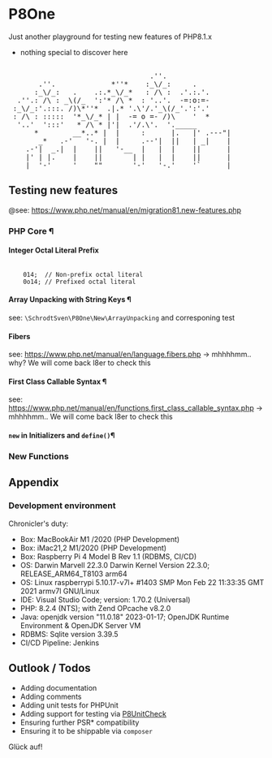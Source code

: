 # P8One
Just another playground for testing new features of PHP8.1.x 
- nothing special to discover here   

<pre>

                                 .''.
       .''.             *''*    :_\/_:     .
      :_\/_:   .    .:.*_\/_*   : /\ :  .'.:.'.
  .''.: /\ : _\(/_  ':'* /\ *  : '..'.  -=:o:=-
 :_\/_:'.:::. /)\*''*  .|.* '.\'/.'_\(/_'.':'.'
 : /\ : :::::  '*_\/_* | |  -= o =- /)\    '  *
  '..'  ':::'   * /\ * |'|  .'/.\'.  '._____
      *        __*..* |  |     :      |.   |' .---"|
       _*   .-'   '-. |  |     .--'|  ||   | _|    |
    .-'|  _.|  |    ||   '-__  |   |  |    ||      |
    |' | |.    |    ||       | |   |  |    ||      |
 ___|  '-'     '    ""       '-'   '-.'    '`      |____    
</pre>

## Testing new features
@see: https://www.php.net/manual/en/migration81.new-features.php

### PHP Core ¶

#### Integer Octal Literal Prefix 

<pre><code>
    014;  // Non-prefix octal literal
    0o14; // Prefixed octal literal
</code></pre>

#### Array Unpacking with String Keys ¶
 see: <code>\SchrodtSven\P8One\New\ArrayUnpacking</code> and corresponing test

#### Fibers
see: https://www.php.net/manual/en/language.fibers.php
-> mhhhhmm..  why? We will come back l8er to check this

#### First Class Callable Syntax ¶
see: https://www.php.net/manual/en/functions.first_class_callable_syntax.php
-> mhhhhmm..  We will come back l8er to check this

#### <code>new</code> in Initializers and <code>define()</code>¶



### New Functions

    

## Appendix

### Development environment 

 Chronicler's duty: 

 - Box: MacBookAir M1 /2020 (PHP Development)
 - Box: iMac21,2 M1/2020 (PHP Development)
 - Box: Raspberry Pi 4 Model B Rev 1.1 (RDBMS, CI/CD)
 - OS: Darwin Marvell 22.3.0 Darwin Kernel Version 22.3.0; RELEASE_ARM64_T8103 arm64
 - OS: Linux raspberrypi 5.10.17-v7l+ #1403 SMP Mon Feb 22 11:33:35 GMT 2021 armv7l GNU/Linux
 - IDE: Visual Studio Code; version: 1.70.2 (Universal)
 - PHP: 8.2.4 (NTS); with Zend OPcache v8.2.0
 - Java: openjdk version "11.0.18" 2023-01-17; OpenJDK Runtime Environment  & OpenJDK Server VM
 - RDBMS: Sqlite version 3.39.5
 - CI/CD Pipeline: Jenkins 

## Outlook / Todos
 
- Adding documentation 
- Adding comments 
- Adding unit tests for PHPUnit 
- Adding support for testing via <a href="https://github.com/SchrodtSven/P8Unitcheck">P8UnitCheck</a>
- Ensuring further PSR* compatibility
- Ensuring it to be shippable via <code>composer</code>


 Glück auf! 
